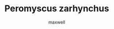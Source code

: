 ---
layout: post
author: maxwell
title: Peromyscus zarhynchus
description: 
tags: []
image: 
  feature: 
  credit: 
  creditlink: 
permalink: peromyscus-zarhynchus
---